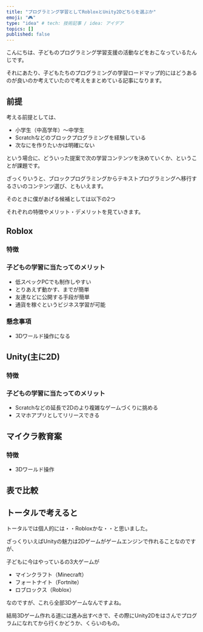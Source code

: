 ```yaml
---
title: "プログラミング学習としてRobloxとUnity2Dどちらを選ぶか"
emoji: "🎮"
type: "idea" # tech: 技術記事 / idea: アイデア
topics: []
published: false
---
```


こんにちは、子どものプログラミング学習支援の活動などをおこなっているたんじです。

それにあたり、子どもたちのプログラミングの学習ロードマップ的にはどうあるのが良いのか考えていたので考えをまとめている記事になります。

## 前提

考える前提としては、

- 小学生（中高学年）～中学生
- Scratchなどのブロックプログラミングを経験している
- 次なにを作りたいかは明確にない

という場合に、どういった提案で次の学習コンテンツを決めていくか、ということが課題です。

ざっくりいうと、ブロックプログラミングからテキストプログラミングへ移行するさいのコンテンツ選び、ともいえます。

そのときに僕があげる候補としては以下の2つ

それぞれの特徴やメリット・デメリットを見ていきます。

## Roblox

### 特徴

### 子どもの学習に当たってのメリット

- 低スペックPCでも制作しやすい
- とりあえず動かす、までが簡単
- 友達などに公開する手段が簡単
- 通貨を稼ぐというビジネス学習が可能

### 懸念事項

- 3Dワールド操作になる

## Unity(主に2D)

### 特徴

### 子どもの学習に当たってのメリット

- Scratchなどの延長で2Dのより複雑なゲームづくりに挑める
- スマホアプリとしてリリースできる

## マイクラ教育案

### 特徴

- 3Dワールド操作

## 表で比較

## トータルで考えると

トータルでは個人的には・・Robloxかな・・と思いました。

ざっくりいえばUnityの魅力は2Dゲームがゲームエンジンで作れることなのですが、

子どもに今はやっているの3大ゲームが

- マインクラフト（Minecraft）
- フォートナイト（Fortnite）
- ロブロックス（Roblox）

なのですが、これら全部3Dゲームなんですよね。

結局3Dゲーム作れる道には進み出すべきで、その際にUnity2Dをはさんでプログラムになれてから行くかどうか、くらいのもの。


